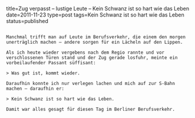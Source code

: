 title=Zug verpasst – lustige Leute – Kein Schwanz ist so hart wie das Leben
date=2011-11-23
type=post
tags=Kein Schwanz ist so hart wie das Leben
status=published
~~~~~~

Manchmal trifft man auf Leute im Berufsverkehr, die einem den morgen unerträglich machen – andere sorgen für ein Lächeln auf den Lippen.

Als ich heute wieder vergebens nach dem Regio rannte und vor verschlossenen Türen stand und der Zug gerade losfuhr, meinte ein vorbeilaufender Passant süffisant:

> Was gut ist, kommt wieder.

Daraufhin konnte ich nur verlegen lachen und mich auf zur S-Bahn machen – daraufhin er:

> Kein Schwanz ist so hart wie das Leben.

Damit war alles gesagt für diesen Tag im Berliner Berufsverkehr.
